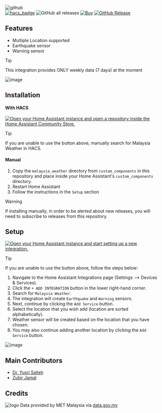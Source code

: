 ![github](https://github.com/user-attachments/assets/9b891ff7-7079-460d-afd3-97c5615f6110) \
[![hacs_badge](https://img.shields.io/badge/HACS-Integration-41BDF5.svg)](https://github.com/hacs/integration)
![GitHub all releases](https://img.shields.io/badge/dynamic/json?color=41BDF5&logo=home-assistant&label=Download%20Count&suffix=%20installs&cacheSeconds=15600&url=https://analytics.home-assistant.io/custom_integrations.json&query=$.malaysia_weather.total)
[![Buy](https://img.shields.io/badge/Belanja-Coffee-yellow.svg)](https://zubirco.de/buymecoffee)
[![GitHub Release](https://img.shields.io/github/release/zubir2k/homeassistant-malaysiaweather.svg)](https://github.com/zubir2k/homeassistant-malaysiaweather/releases/)

## Features
- Multiple Location supported
- Earthquake sensor
- Warning sensor

> [!Tip]
> This integration provides ONLY weekly data (7 days) at the moment

![image](https://github.com/user-attachments/assets/b712ea13-ebc3-4813-b6b8-1e1049e7165e)

## Installation
#### With HACS
[![Open your Home Assistant instance and open a repository inside the Home Assistant Community Store.](https://my.home-assistant.io/badges/hacs_repository.svg)](https://my.home-assistant.io/redirect/hacs_repository/?owner=zubir2k&repository=homeassistant-malaysiaweather&category=integration)

> [!Tip]
> If you are unable to use the button above, manually search for Malaysia Weather in HACS.

#### Manual
1. Copy the `malaysia_weather` directory from `custom_components` in this repository and place inside your Home Assistant's `custom_components` directory.
2. Restart Home Assistant
3. Follow the instructions in the `Setup` section

> [!WARNING]
> If installing manually, in order to be alerted about new releases, you will need to subscribe to releases from this repository.

## Setup
[![Open your Home Assistant instance and start setting up a new integration.](https://my.home-assistant.io/badges/config_flow_start.svg)](https://my.home-assistant.io/redirect/config_flow_start/?domain=malaysia_weather)

> [!Tip]
> If you are unable to use the button above, follow the steps below:
> 1. Navigate to the Home Assistant Integrations page (Settings --> Devices & Services).
> 2. Click the `+ ADD INTEGRATION` button in the lower right-hand corner.
> 3. Search for `Malaysia Weather`.
> 4. The integration will create `Earthquake` and `Warning` sensors.
> 5. Next, continue by clicking the `Add Service` button.
> 6. Select the location that you wish add (location are sorted alphabetically).
> 7. Weather sensor will be created based on the location that you have chosen.
> 8. You may also continue adding another location by clicking the `Add Service` button.

![image](https://github.com/user-attachments/assets/203852af-094c-45a5-9f77-151a31d42969)

## Main Contributors
- [Dr. Yusri Salleh](https://github.com/kucau0901)
- [Zubir Jamal](https://github.com/zubir2k)

## Credits
![logo](https://github.com/user-attachments/assets/eb467f55-6cb9-4420-ab5e-7bdd3b28be9c) Data provided by MET Malaysia via [data.gov.my](https://data.gov.my/)
